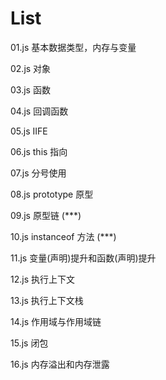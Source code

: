 # List

01.js 基本数据类型，内存与变量

02.js 对象

03.js 函数

04.js 回调函数

05.js IIFE

06.js this 指向

07.js 分号使用

08.js prototype 原型

09.js 原型链 (\*\*\*)

10.js instanceof 方法 (\*\*\*)

11.js 变量(声明)提升和函数(声明)提升

12.js 执行上下文

13.js 执行上下文栈

14.js 作用域与作用域链

15.js 闭包

16.js 内存溢出和内存泄露
